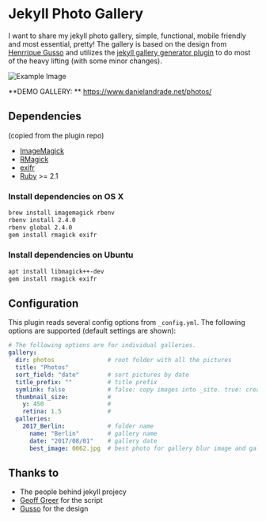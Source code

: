 # Jekyll Photo Gallery

I want to share my jekyll photo gallery, simple, functional, mobile friendly and most essential, pretty! The gallery is based on the design from [Henrrique Gusso](https://gus.so/) and utilizes the [jekyll gallery generator plugin](https://github.com/ggreer/jekyll-gallery-generator) to do most of the heavy lifting (with some minor changes).

![Example Image](https://i.imgur.com/vpmSx7S.png "Optional title")

**DEMO GALLERY: **
https://www.danielandrade.net/photos/

## Dependencies
(copied from the plugin repo)

* [ImageMagick](http://www.imagemagick.org/)
* [RMagick](https://github.com/rmagick/rmagick)
* [exifr](https://github.com/remvee/exifr/)
* [Ruby](https://www.ruby-lang.org) >= 2.1

### Install dependencies on OS X

```bash
brew install imagemagick rbenv
rbenv install 2.4.0
rbenv global 2.4.0
gem install rmagick exifr
```

### Install dependencies on Ubuntu

```bash
apt install libmagick++-dev
gem install rmagick exifr
```

## Configuration

This plugin reads several config options from `_config.yml`. The following options are supported (default settings are shown):

```yaml    
# The following options are for individual galleries.
gallery:
  dir: photos               # root folder with all the pictures 
  title: "Photos"           
  sort_field: "date"        # sort pictures by date
  title_prefix: ""          # title prefix
  symlink: false            # false: copy images into _site. true: create symbolic links (saves disk space)
  thumbnail_size:           # 
    y: 450                  #
    retina: 1.5             #
  galleries:
    2017_Berlin:            # folder name
      name: "Berlin"        # gallery name
      date: "2017/08/01"    # gallery date
      best_image: 0062.jpg  # best photo for gallery blur image and gallery index 
```

## Thanks to
* The people behind jekyll projecy
* [Geoff Greer](https://github.com/ggreer) for the script
* [Gusso](https://github.com/gusso) for the design
